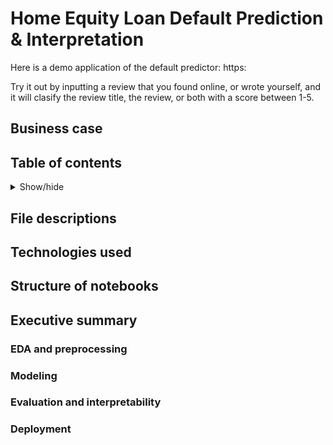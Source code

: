 # Home Equity Loan Default Prediction & Interpretation

Here is a demo application of the default predictor: https:

Try it out by inputting a review that you found online, or wrote yourself, and it will clasify the review title, the review, or both with a score between 1-5.

## Business case


## Table of contents

<details>
  <summary>Show/hide</summary>

  
  1. [File descriptions](##File-descriptions)
</details>


## File descriptions


## Technologies used


## Structure of notebooks


## Executive summary

### EDA and preprocessing

### Modeling

### Evaluation and interpretability

### Deployment
